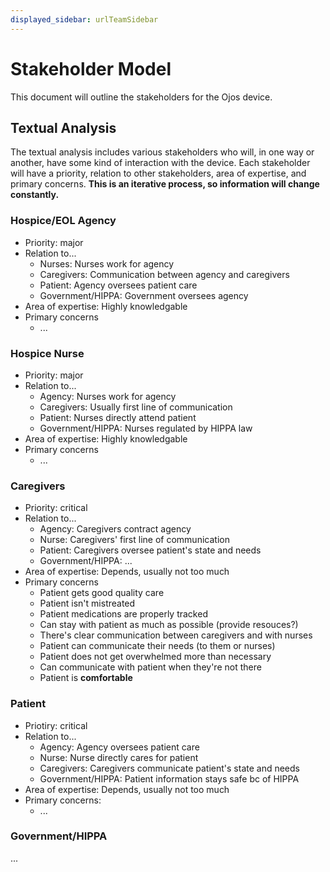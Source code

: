 ```yaml
---
displayed_sidebar: urlTeamSidebar
---
```

# Stakeholder Model

This document will outline the stakeholders for the Ojos device.

## Textual Analysis

The textual analysis includes various stakeholders who will, in one way or
another, have some kind of interaction with the device. Each stakeholder will
have a priority, relation to other stakeholders, area of expertise, and primary
concerns. **This is an iterative process, so information will change
constantly.**

### Hospice/EOL Agency

- Priority: major
- Relation to...
  - Nurses: Nurses work for agency
  - Caregivers: Communication between agency and caregivers
  - Patient: Agency oversees patient care
  - Government/HIPPA: Government oversees agency
- Area of expertise: Highly knowledgable
- Primary concerns
  - ...

### Hospice Nurse

- Priority: major
- Relation to...
  - Agency: Nurses work for agency
  - Caregivers: Usually first line of communication
  - Patient: Nurses directly attend patient
  - Government/HIPPA: Nurses regulated by HIPPA law
- Area of expertise: Highly knowledgable
- Primary concerns
  - ...

### Caregivers

- Priority: critical
- Relation to...
  - Agency: Caregivers contract agency
  - Nurse: Caregivers' first line of communication
  - Patient: Caregivers oversee patient's state and needs
  - Government/HIPPA: ...
- Area of expertise: Depends, usually not too much
- Primary concerns
  - Patient gets good quality care
  - Patient isn't mistreated
  - Patient medications are properly tracked
  - Can stay with patient as much as possible (provide resouces?)
  - There's clear communication between caregivers and with nurses
  - Patient can communicate their needs (to them or nurses)
  - Patient does not get overwhelmed more than necessary
  - Can communicate with patient when they're not there
  - Patient is **comfortable**

### Patient

- Priotiry: critical
- Relation to...
  - Agency: Agency oversees patient care
  - Nurse: Nurse directly cares for patient
  - Caregivers: Caregivers communicate patient's state and needs
  - Government/HIPPA: Patient information stays safe bc of HIPPA
- Area of expertise: Depends, usually not too much
- Primary concerns:
  - ...

### Government/HIPPA

...
